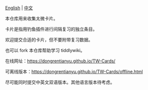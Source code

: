 [English](/README.md) | [中文](/README_zh-CN.md)

本仓库用来收集太微卡片。

卡片是指用钓鱼插件进行间隔复习的独立条目。

欢迎提交合适的卡片，但不要附带复习数据。

也可以 fork 本仓库帮助学习 tiddlywiki。

在线网址：https://dongrentianyu.github.io/TW-Cards/

可离线版本：https://dongrentianyu.github.io/TW-Cards/offline.html

尽可能同时提交中英文双语版本。其他语言版本待考虑。
